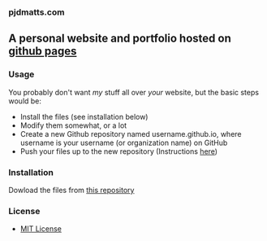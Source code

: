 ### pjdmatts.com

## A personal website and portfolio hosted on [github pages](https://pages.github.com/)

### Usage

You probably don't want _my_ stuff all over _your_ website, but the basic steps would be:

- Install the files (see installation below)
- Modify them somewhat, or a lot
- Create a new Github repository named username.github.io, where username is your username (or organization name) on GitHub
- Push your files up to the new repository (Instructions [here](https://help.github.com/articles/adding-an-existing-project-to-github-using-the-command-line/))

### Installation

Dowload the files from [this repository](https://github.com/pjdmatts/github.io)

### License

* [MIT License](https://github.com/pjdmatts/github.io/blob/master/LICENSE)
